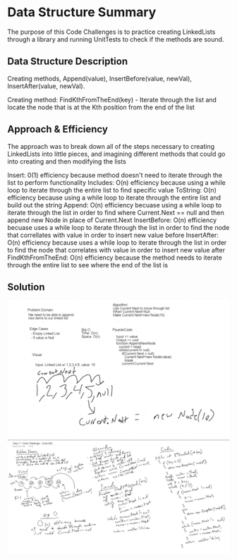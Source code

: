 # Data Structure Summary
The purpose of this Code Challenges is to practice creating LinkedLists through a library and running UnitTests to check if the methods are sound.

## Data Structure Description
Creating methods, Append(value), InsertBefore(value, newVal), InsertAfter(value, newVal).

Creating method: FindKthFromTheEnd(key) - Iterate through the list and locate the node that is at the Kth position from the end of the list

## Approach & Efficiency
The approach was to break down all of the steps necessary to creating LinkedLists into little pieces, and imagining different methods that could go into creating and then modifying the lists

Insert: 0(1) efficiency because method doesn't need to iterate through the list to perform functionality
Includes: O(n) efficiency because using a while loop to iterate through the entire list to find specific value
ToString: O(n) efficiency because using a while loop to iterate through the entire list and build out the string
Append: O(n) efficiency becuase using a while loop to iterate through the list in order to find where Current.Next == null and then append new Node in place of Current.Next
InsertBefore: O(n) efficiency becuase uses a while loop to iterate through the list in order to find the node that correllates with value in order to insert new value before
InsertAfter: O(n) efficiency because uses a while loop to iterate through the list in order to find the node that correlates with value in order to insert new value after
FindKthFromTheEnd: O(n) efficiency because the method needs to iterate through the entire list to see where the end of the list is

## Solution
![Whiteboard Code Challenge 6](assets/CodeChallenge06WB.png)
![Whiteboard Code Challenge 7](assets/WB-code-challenge-07.png)